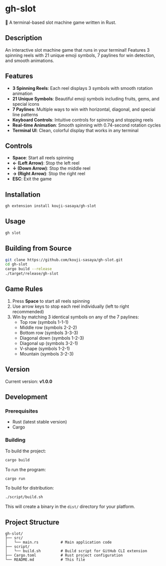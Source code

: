 # gh-slot

🎰 A terminal-based slot machine game written in Rust.

## Description

An interactive slot machine game that runs in your terminal! Features 3 spinning reels with 21 unique emoji symbols, 7 paylines for win detection, and smooth animations.

## Features

- **3 Spinning Reels**: Each reel displays 3 symbols with smooth rotation animation
- **21 Unique Symbols**: Beautiful emoji symbols including fruits, gems, and special icons
- **7 Paylines**: Multiple ways to win with horizontal, diagonal, and special line patterns
- **Keyboard Controls**: Intuitive controls for spinning and stopping reels
- **Real-time Animation**: Smooth spinning with 0.74-second rotation cycles
- **Terminal UI**: Clean, colorful display that works in any terminal

## Controls

- **Space**: Start all reels spinning
- **← (Left Arrow)**: Stop the left reel
- **↓ (Down Arrow)**: Stop the middle reel  
- **→ (Right Arrow)**: Stop the right reel
- **ESC**: Exit the game

## Installation

```bash
gh extension install kouji-sasaya/gh-slot
```

## Usage

```bash
gh slot
```

## Building from Source

```bash
git clone https://github.com/kouji-sasaya/gh-slot.git
cd gh-slot
cargo build --release
./target/release/gh-slot
```

## Game Rules

1. Press **Space** to start all reels spinning
2. Use arrow keys to stop each reel individually (left to right recommended)
3. Win by matching 3 identical symbols on any of the 7 paylines:
   - Top row (symbols 1-1-1)
   - Middle row (symbols 2-2-2) 
   - Bottom row (symbols 3-3-3)
   - Diagonal down (symbols 1-2-3)
   - Diagonal up (symbols 3-2-1)
   - V-shape (symbols 1-2-1)
   - Mountain (symbols 3-2-3)

## Version

Current version: **v1.0.0**

## Development

### Prerequisites

- Rust (latest stable version)
- Cargo

### Building

To build the project:

```bash
cargo build
```

To run the program:

```bash
cargo run
```

To build for distribution:

```bash
./script/build.sh
```

This will create a binary in the `dist/` directory for your platform.

## Project Structure

```
gh-slot/
├── src/
│   └── main.rs          # Main application code
├── script/
│   └── build.sh         # Build script for GitHub CLI extension
├── Cargo.toml           # Rust project configuration
└── README.md            # This file
```